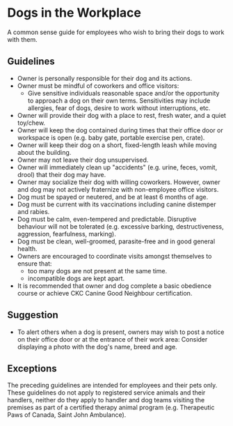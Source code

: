 # Dogs in the Workplace

A common sense guide for employees who wish to bring their dogs to work with them.

## Guidelines

- Owner is personally responsible for their dog and its actions.
- Owner must be mindful of coworkers and office visitors:
  - Give sensitive individuals reasonable space and/or the opportunity to approach a dog on their own terms. Sensitivities may include allergies, fear of dogs, desire to work without interruptions, etc.
- Owner will provide their dog with a place to rest, fresh water, and a quiet toy/chew.
- Owner will keep the dog contained during times that their office door or workspace is open (e.g. baby gate, portable exercise pen, crate).
- Owner will keep their dog on a short, fixed-length leash while moving about the building.
- Owner may not leave their dog unsupervised.
- Owner will immediately clean up "accidents" (e.g. urine, feces, vomit, drool) that their dog may have.
- Owner may socialize their dog with willing coworkers. However, owner and dog may not actively fraternize with non-employee office visitors.
- Dog must be spayed or neutered, and be at least 6 months of age.
- Dog must be current with its vaccinations including canine distemper and rabies.
- Dog must be calm, even-tempered and predictable. Disruptive behaviour will not be tolerated (e.g. excessive barking, destructiveness, aggression, fearfulness, marking).
- Dog must be clean, well-groomed, parasite-free and in good general health.
- Owners are encouraged to coordinate visits amongst themselves to ensure that:
  - too many dogs are not present at the same time.
  - incompatible dogs are kept apart.
- It is recommended that owner and dog complete a basic obedience course or achieve CKC Canine Good Neighbour certification.

## Suggestion

- To alert others when a dog is present, owners may wish to post a notice on their office door or at the entrance of their work area: Consider displaying a photo with the dog's name, breed and age.

## Exceptions

The preceding guidelines are intended for employees and their pets only. These guidelines do not apply to registered service animals and their handlers, neither do they apply to handler and dog teams visiting the premises as part of a certified therapy animal program (e.g. Therapeutic Paws of Canada, Saint John Ambulance).
